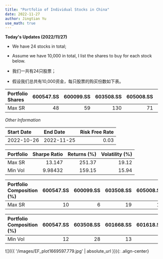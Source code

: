 ```yaml
---
title: "Portfolio of Individual Stocks in China"
date: 2022-11-27
author: Jingtian Yu
use_math: true
---
```


**Today's Updates (2022/11/27)**

- We have 24 stocks in total;
- Assume we have 10,000 in total, I list the shares to buy for each stock below.

- 我们一共有24只股票；
- 假设我们总共有10,000资金，每只股票的购买份数如下表。

| Portfolio Shares   |   600547.SS |   600099.SS |   603508.SS |   605008.SS |   603628.SS |   600661.SS |   002133.SZ |   002388.SZ |
|:-------------------|------------:|------------:|------------:|------------:|------------:|------------:|------------:|------------:|
| Max SR             |          48 |          59 |         130 |          71 |          16 |          60 |         595 |         211 |

*Other Information*

| Start Date   | End Date   |   Risk Free Rate |
|:-------------|:-----------|-----------------:|
| 2022-10-26   | 2022-11-25 |             0.03 |

| Portfolio   |   Sharpe Ratio |   Returns (%) |   Volatility (%) |
|:------------|---------------:|--------------:|-----------------:|
| Max SR      |       13.147   |        251.37 |            19.12 |
| Min Vol     |        9.98432 |        159.15 |            15.94 |

| Portfolio Composition (%)   |   600547.SS |   600099.SS |   603508.SS |   605008.SS |   603628.SS |   600661.SS |   002133.SZ |   002388.SZ |
|:----------------------------|------------:|------------:|------------:|------------:|------------:|------------:|------------:|------------:|
| Max SR                      |          10 |           6 |          19 |          13 |           3 |           6 |          25 |          17 |

| Portfolio Composition (%)   |   600547.SS |   603508.SS |   601668.SS |   601618.SS |   605008.SS |   600661.SS |   300871.SZ |   002318.SZ |   000600.SZ |   002388.SZ |
|:----------------------------|------------:|------------:|------------:|------------:|------------:|------------:|------------:|------------:|------------:|------------:|
| Min Vol                     |          12 |          28 |          13 |           1 |          15 |           2 |           5 |          11 |           1 |          12 |

![]({{ '/images/EF_plot1669597.779.jpg' | absolute_url }}){: .align-center}
